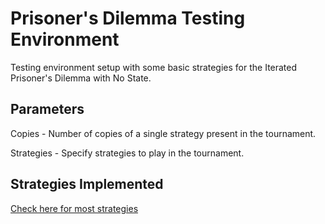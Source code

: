# Prisoner's Dilemma Testing Environment

Testing environment setup with some basic strategies for the Iterated Prisoner's Dilemma with No State.

##  Parameters

Copies - Number of copies of a single strategy present in the tournament.

Strategies - Specify strategies to play in the tournament.

## Strategies Implemented

[Check here for most strategies](https://github.com/Axelrod-Python/Axelrod/tree/fa748627cd4f0333bb2dbfcb1454372a78a9098a/axelrod/strategies)
